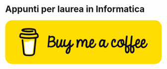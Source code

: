 # Appunti per laurea in Informatica

<a href="https://www.buymeacoffee.com/hawk033"><img src="/images/bmc-button.png"></a>